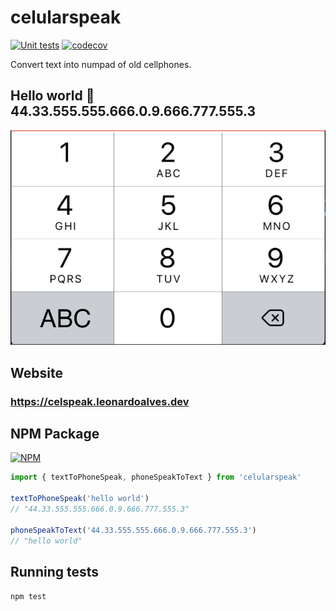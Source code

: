 # celularspeak

[![Unit tests](https://github.com/leunardo/celularspeak/actions/workflows/node.js.yml/badge.svg)](https://github.com/leunardo/celularspeak/actions/workflows/node.js.yml)
[![codecov](https://codecov.io/gh/leunardo/celularspeak/branch/main/graph/badge.svg?token=SXDG4D30QR)](https://codecov.io/gh/leunardo/celularspeak)


Convert text into numpad of old cellphones.

## Hello world 🔁 44.33.555.555.666.0.9.666.777.555.3

![image showing a cellphone numeric pad with numbers from 1 to 9](./cellphone-numpad.png)




## Website
### https://celspeak.leonardoalves.dev

## NPM Package

[![NPM](https://nodei.co/npm/celularspeak.png)](https://npmjs.org/package/celularspeak)

```js
import { textToPhoneSpeak, phoneSpeakToText } from 'celularspeak'

textToPhoneSpeak('hello world')
// "44.33.555.555.666.0.9.666.777.555.3"

phoneSpeakToText('44.33.555.555.666.0.9.666.777.555.3')
// "hello world"
```

## Running tests

`npm test`
